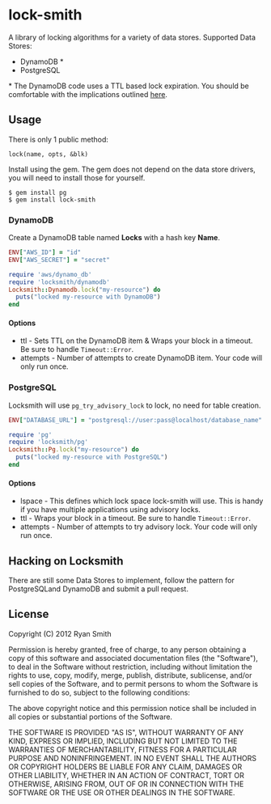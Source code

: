 # lock-smith

A library of locking algorithms for a variety of data stores. Supported Data Stores:

* DynamoDB *
* PostgreSQL

\* The DynamoDB code uses a TTL based lock expiration. You should be comfortable with the implications outlined [here](https://gist.github.com/c95fd21fab91b0823328).

## Usage

There is only 1 public method:

```
lock(name, opts, &blk)
```

Install using the gem. The gem does not depend on the data store drivers, you will need to install those for yourself.

```
$ gem install pg
$ gem install lock-smith
```

### DynamoDB

Create a DynamoDB table named **Locks** with a hash key **Name**.

```ruby
ENV["AWS_ID"] = "id"
ENV["AWS_SECRET"] = "secret"

require 'aws/dynamo_db'
require 'locksmith/dynamodb'
Locksmith::Dynamodb.lock("my-resource") do
  puts("locked my-resource with DynamoDB")
end
```

#### Options

* ttl - Sets TTL on the DynamoDB item & Wraps your block in a timeout. Be sure to handle `Timeout::Error`.
* attempts - Number of attempts to create DynamoDB item. Your code will only run once.

### PostgreSQL

Locksmith will use `pg_try_advisory_lock` to lock, no need for table creation.

```ruby
ENV["DATABASE_URL"] = "postgresql://user:pass@localhost/database_name"

require 'pg'
require 'locksmith/pg'
Locksmith::Pg.lock("my-resource") do
  puts("locked my-resource with PostgreSQL")
end
```

#### Options

* lspace - This defines which lock space lock-smith will use. This is handy if you have multiple applications using advisory locks.
* ttl - Wraps your block in a timeout. Be sure to handle `Timeout::Error`.
* attempts - Number of attempts to try advisory lock. Your code will only run once.

## Hacking on Locksmith

There are still some Data Stores to implement, follow the pattern for PostgreSQLand DynamoDB and submit a pull request.

## License

Copyright (C) 2012 Ryan Smith

Permission is hereby granted, free of charge, to any person obtaining a copy of this software and associated documentation files (the "Software"), to deal in the Software without restriction, including without limitation the rights to use, copy, modify, merge, publish, distribute, sublicense, and/or sell copies of the Software, and to permit persons to whom the Software is furnished to do so, subject to the following conditions:

The above copyright notice and this permission notice shall be included in all copies or substantial portions of the Software.

THE SOFTWARE IS PROVIDED "AS IS", WITHOUT WARRANTY OF ANY KIND, EXPRESS OR IMPLIED, INCLUDING BUT NOT LIMITED TO THE WARRANTIES OF MERCHANTABILITY, FITNESS FOR A PARTICULAR PURPOSE AND NONINFRINGEMENT. IN NO EVENT SHALL THE AUTHORS OR COPYRIGHT HOLDERS BE LIABLE FOR ANY CLAIM, DAMAGES OR OTHER LIABILITY, WHETHER IN AN ACTION OF CONTRACT, TORT OR OTHERWISE, ARISING FROM, OUT OF OR IN CONNECTION WITH THE SOFTWARE OR THE USE OR OTHER DEALINGS IN THE SOFTWARE.
